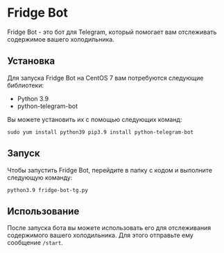 # Fridge Bot

Fridge Bot - это бот для Telegram, который помогает вам отслеживать содержимое вашего холодильника.

## Установка

Для запуска Fridge Bot на CentOS 7 вам потребуются следующие библиотеки:

- Python 3.9
- python-telegram-bot

Вы можете установить их с помощью следующих команд:

`sudo yum install python39 pip3.9 install python-telegram-bot`

## Запуск

Чтобы запустить Fridge Bot, перейдите в папку с кодом и выполните следующую команду:

`python3.9 fridge-bot-tg.py`

## Использование

После запуска бота вы можете использовать его для отслеживания содержимого вашего холодильника. Для этого отправьте ему сообщение `/start`.